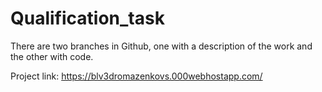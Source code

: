 # Qualification_task

There are two branches in Github, one with a description of the work and the other with code.

Project link: https://blv3dromazenkovs.000webhostapp.com/
